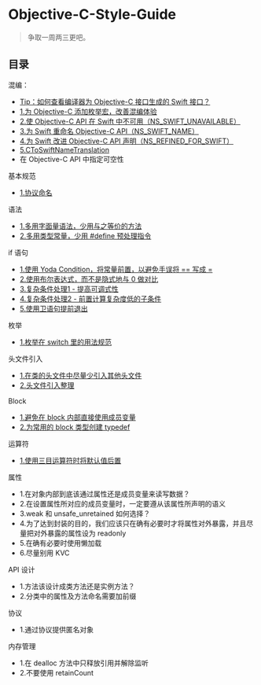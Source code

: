 # Objective-C-Style-Guide

> 争取一周两三更吧。

## 目录

混编：
* [Tip：如何查看编译器为 Objective-C 接口生成的 Swift 接口？](https://github.com/teney97/Objective-C-Style-Guide/blob/main/Content/%E6%B7%B7%E7%BC%96%EF%BD%9CTip%EF%BC%9A%E5%A6%82%E4%BD%95%E6%9F%A5%E7%9C%8B%E7%BC%96%E8%AF%91%E5%99%A8%E4%B8%BA%20Objective-C%20API%20%E7%94%9F%E6%88%90%E7%9A%84%20Swift%20API.md)
* [1.为 Objective-C 添加枚举宏，改善混编体验](https://github.com/teney97/Objective-C-Style-Guide/blob/main/Content/%E6%B7%B7%E7%BC%96%EF%BD%9C%E4%B8%BA%20Objective-C%20%E6%B7%BB%E5%8A%A0%E6%9E%9A%E4%B8%BE%E5%AE%8F%EF%BC%8C%E6%94%B9%E5%96%84%E6%B7%B7%E7%BC%96%E4%BD%93%E9%AA%8C.md)
* [2.使 Objective-C API 在 Swift 中不可用（NS_SWIFT_UNAVAILABLE）](https://github.com/teney97/Objective-C-Style-Guide/blob/main/Content/混编｜使%20Objective-C%20API%20在%20Swift%20中不可用（NS_SWIFT_UNAVAILABLE）.md)
* [3.为 Swift 重命名 Objective-C API（NS_SWIFT_NAME）](https://github.com/teney97/Objective-C-Style-Guide/blob/main/Content/混编｜为%20Swift%20重命名%20Objective-C%20API（NS_SWIFT_NAME）.md)
* [4.为 Swift 改进 Objective-C API 声明（NS_REFINED_FOR_SWIFT）](https://github.com/teney97/Objective-C-Style-Guide/blob/main/Content/混编｜为%20Swift%20改进%20Objective-C%20API%20声明（NS_REFINED_FOR_SWIFT）.md)
* [5.CToSwiftNameTranslation](https://github.com/teney97/Objective-C-Style-Guide/blob/main/Content/%E6%B7%B7%E7%BC%96%EF%BD%9CCToSwiftNameTranslation.md)
* 在 Objective-C API 中指定可空性

基本规范
* [1.协议命名](https://github.com/teney97/Objective-C-Style-Guide/blob/main/Content/基本规范｜协议命名.md)

语法
* [1.多用字面量语法，少用与之等价的方法](https://github.com/teney97/Objective-C-Style-Guide/blob/main/Content/%E8%AF%AD%E6%B3%95%EF%BD%9C%E5%A4%9A%E7%94%A8%E5%AD%97%E9%9D%A2%E9%87%8F%E8%AF%AD%E6%B3%95%EF%BC%8C%E5%B0%91%E7%94%A8%E4%B8%8E%E4%B9%8B%E7%AD%89%E4%BB%B7%E7%9A%84%E6%96%B9%E6%B3%95%20.md)
* [2.多用类型常量，少用 #define 预处理指令](https://github.com/teney97/Objective-C-Style-Guide/blob/main/Content/语法｜多用类型常量，少用%20%23define%20预处理指令.md)

if 语句
* [1.使用 Yoda Condition，将常量前置，以避免手误将 == 写成 =](https://github.com/teney97/Objective-C-Style-Guide/blob/main/Content/if%20语句｜Yoda%20Condition.md)
* [2.使用布尔表达式，而不是隐式地与 0 做对比](https://github.com/teney97/Objective-C-Style-Guide/blob/main/Content/if%20语句｜使用布尔表达式，而不是隐式地与%200%20做对比.md)
* [3.复杂条件处理1 - 提高可调式性](https://github.com/teney97/Objective-C-Style-Guide/blob/main/Content/if%20语句｜复杂条件处理1%20-%20提高可调式性.md)
* [4.复杂条件处理2 - 前置计算复杂度低的子条件](https://github.com/teney97/Objective-C-Style-Guide/blob/main/Content/if%20语句｜复杂条件处理2%20-%20前置计算复杂度低的子条件.md)
* [5.使用卫语句提前退出](https://github.com/teney97/Objective-C-Style-Guide/blob/main/Content/if%20语句｜使用卫语句提前退出.md)

枚举
* [1.枚举在 switch 里的用法规范](https://github.com/teney97/Objective-C-Style-Guide/blob/main/Content/枚举｜枚举在%20switch%20里的用法规范.md)

头文件引入
* [1.在类的头文件中尽量少引入其他头文件](https://github.com/teney97/Objective-C-Style-Guide/blob/main/Content/头文件引入｜在类的头文件中尽量少引入其他头文件.md)
* [2.头文件引入整理](https://github.com/teney97/Objective-C-Style-Guide/blob/main/Content/头文件引入｜头文件引入整理.md)

Block
* [1.避免在 block 内部直接使用成员变量](https://github.com/teney97/Objective-C-Style-Guide/blob/main/Content/Block｜避免在%20block%20内部直接使用成员变量.md)
* [2.为常用的 block 类型创建 typedef](https://github.com/teney97/Objective-C-Style-Guide/blob/main/Content/Block｜为常用的%20block%20类型创建%20typedef.md)

运算符
* [1.使用三目运算符时将默认值后置](https://github.com/teney97/Objective-C-Style-Guide/blob/main/Content/运算符｜使用三目运算符时将默认值后置.md)


属性
* 1.在对象内部到底该通过属性还是成员变量来读写数据？
* 2.在设置属性所对应的成员变量时，一定要遵从该属性所声明的语义
* 3.weak 和 unsafe_unretained 如何选择？
* 4.为了达到封装的目的，我们应该只在确有必要时才将属性对外暴露，并且尽量把对外暴露的属性设为 readonly
* 5.在确有必要时使用懒加载
* 6.尽量别用 KVC

API 设计
* 1.方法该设计成类方法还是实例方法？
* 2.分类中的属性及方法命名需要加前缀

协议
* 1.通过协议提供匿名对象

内存管理
* 1.在 dealloc 方法中只释放引用并解除监听
* 2.不要使用 retainCount

